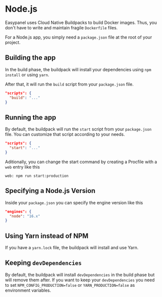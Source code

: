 # Node.js

Easypanel uses Cloud Native Buildpacks to build Docker images. Thus, you don't have to write and maintain fragile `Dockerfile` files.

For a Node.js app, you simply need a `package.json` file at the root of your project.

## Building the app

In the build phase, the buildpack will install your dependencies using `npm install` or using `yarn`.

After that, it will run the `build` script from your `package.json` file.

```json
"scripts": {
  "build": "..."
}
```

## Running the app

By default, the buildpack will run the `start` script from your `package.json` file. You can customize that script according to your needs.

```json
"scripts": {
  "start": "..."
}
```

Aditionally, you can change the start command by creating a Procfile with a `web` entry like this

```
web: npm run start:production
```

## Specifying a Node.js Version

Inside your `package.json` you can specify the engine version like this

```json
"engines": {
  "node": "16.x"
}
```

## Using Yarn instead of NPM

If you have a `yarn.lock` file, the buildpack will install and use Yarn.

## Keeping `devDependencies`

By default, the buildpack will install `devDependencies` in the build phase but will remove them after. If you want to keep your `devDependencies` you need to set `NPM_CONFIG_PRODUCTION=false` or `YARN_PRODUCTION=false` as environment variables.
